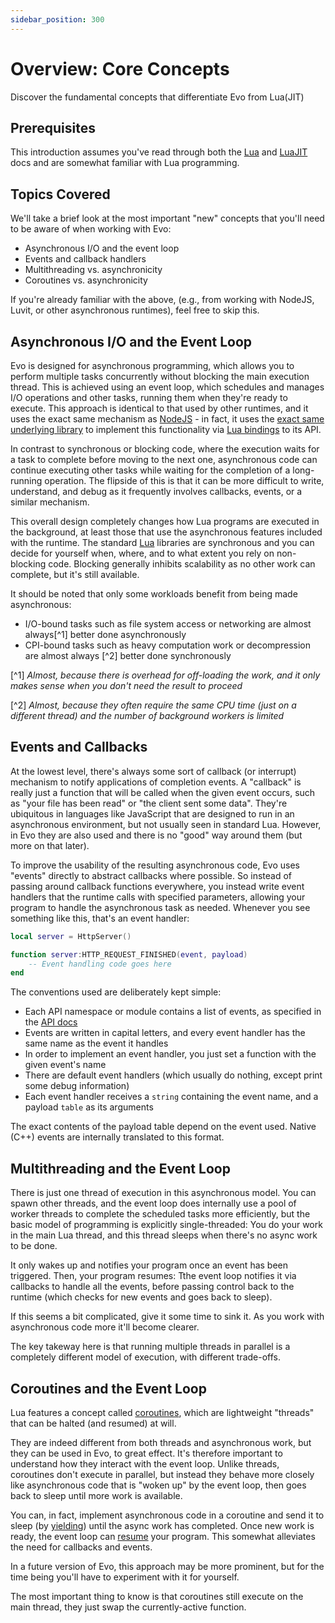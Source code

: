 ```yaml
---
sidebar_position: 300
---
```


# Overview: Core Concepts

Discover the fundamental concepts that differentiate Evo from Lua(JIT)

## Prerequisites

This introduction assumes you've read through both the [Lua](https://www.lua.org/pil/) and [LuaJIT](https://luajit.org) docs and are somewhat familiar with Lua programming.

## Topics Covered

We'll take a brief look at the most important "new" concepts that you'll need to be aware of when working with Evo:

- Asynchronous I/O and the event loop
- Events and callback handlers
- Multithreading vs. asynchronicity
- Coroutines vs. asynchronicity

If you're already familiar with the above, (e.g., from working with NodeJS, Luvit, or other asynchronous runtimes), feel free to skip this.

## Asynchronous I/O and the Event Loop

Evo is designed for asynchronous programming, which allows you to perform multiple tasks concurrently without blocking the main execution thread. This is achieved using an event loop, which schedules and manages I/O operations and other tasks, running them when they're ready to execute. This approach is identical to that used by other runtimes, and it uses the exact same mechanism as [NodeJS](https://nodejs.org/en/docs/guides/blocking-vs-non-blocking) - in fact, it uses the [exact same underlying library](https://libuv.org/) to implement this functionality via [Lua bindings](https://github.com/luvit/luv) to its API.

In contrast to synchronous or blocking code, where the execution waits for a task to complete before moving to the next one, asynchronous code can continue executing other tasks while waiting for the completion of a long-running operation. The flipside of this is that it can be more difficult to write, understand, and debug as it frequently involves callbacks, events, or a similar mechanism.

This overall design completely changes how Lua programs are executed in the background, at least those that use the asynchronous features included with the runtime. The standard [Lua](https://github.com/luvit/luv) libraries are synchronous and you can decide for yourself when, where, and to what extent you rely on non-blocking code. Blocking generally inhibits scalability as no other work can complete, but it's still available.

It should be noted that only some workloads benefit from being made asynchronous:

- I/O-bound tasks such as file system access or networking are almost always[^1] better done asynchronously
- CPI-bound tasks such as heavy computation work or decompression are almost always [^2] better done synchronously

[^1] _Almost, because there is overhead for off-loading the work, and it only makes sense when you don't need the result to proceed_

[^2] _Almost, because they often require the same CPU time (just on a different thread) and the number of background workers is limited_

## Events and Callbacks

At the lowest level, there's always some sort of callback (or interrupt) mechanism to notify applications of completion events. A "callback" is really just a function that will be called when the given event occurs, such as "your file has been read" or "the client sent some data". They're ubiquitous in languages like JavaScript that are designed to run in an asynchronous environment, but not usually seen in standard Lua. However, in Evo they are also used and there is no "good" way around them (but more on that later).

To improve the usability of the resulting asynchronous code, Evo uses "events" directly to abstract callbacks where possible. So instead of passing around callback functions everywhere, you instead write event handlers that the runtime calls with specified parameters, allowing your program to handle the asynchronous task as needed. Whenever you see something like this, that's an event handler:

```lua
local server = HttpServer()

function server:HTTP_REQUEST_FINISHED(event, payload)
	-- Event handling code goes here
end
```

The conventions used are deliberately kept simple:

- Each API namespace or module contains a list of events, as specified in the [API docs](/docs/category/api/)
- Events are written in capital letters, and every event handler has the same name as the event it handles
- In order to implement an event handler, you just set a function with the given event's name
- There are default event handlers (which usually do nothing, except print some debug information)
- Each event handler receives a `string` containing the event name, and a payload `table` as its arguments

The exact contents of the payload table depend on the event used. Native (C++) events are internally translated to this format.

## Multithreading and the Event Loop

There is just one thread of execution in this asynchronous model. You can spawn other threads, and the event loop does internally use a pool of worker threads to complete the scheduled tasks more efficiently, but the basic model of programming is explicitly single-threaded: You do your work in the main Lua thread, and this thread sleeps when there's no async work to be done.

It only wakes up and notifies your program once an event has been triggered. Then, your program resumes: Tthe event loop notifies it via callbacks to handle all the events, before passing control back to the runtime (which checks for new events and goes back to sleep).

If this seems a bit complicated, give it some time to sink it. As you work with asynchronous code more it'll become clearer.

The key takeway here is that running multiple threads in parallel is a completely different model of execution, with different trade-offs.

## Coroutines and the Event Loop

Lua features a concept called [coroutines](https://www.lua.org/pil/9.1.html), which are lightweight "threads" that can be halted (and resumed) at will.

They are indeed different from both threads and asynchronous work, but they can be used in Evo, to great effect. It's therefore important to understand how they interact with the event loop. Unlike threads, coroutines don't execute in parallel, but instead they behave more closely like asynchronous code that is "woken up" by the event loop, then goes back to sleep until more work is available.

You can, in fact, implement asynchronous code in a coroutine and send it to sleep (by [yielding](https://www.lua.org/manual/5.1/manual.html#pdf-coroutine.yield)) until the async work has completed. Once new work is ready, the event loop can [resume](https://www.lua.org/manual/5.1/manual.html#pdf-coroutine.resume) your program. This somewhat alleviates the need for callbacks and events.

In a future version of Evo, this approach may be more prominent, but for the time being you'll have to experiment with it for yourself.

The most important thing to know is that coroutines still execute on the main thread, they just swap the currently-active function.
